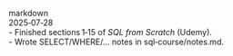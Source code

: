 markdown<br>2025‑07‑28<br>- Finished sections 1‑15 of *SQL from Scratch* (Udemy).<br>- Wrote SELECT/WHERE/… notes in sql‑course/notes.md.<br>